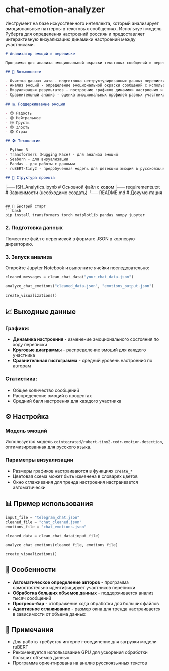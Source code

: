 # chat-emotion-analyzer
Инструмент на базе искусственного интеллекта, который анализирует эмоциональные паттерны в текстовых сообщениях. Использует модель Руберта для определения настроений россиян и предоставляет интерактивную визуализацию динамики настроений между участниками.

```markdown
# Анализатор эмоций в переписке

Программа для анализа эмоциональной окраски текстовых сообщений в переписке с визуализацией результатов.

## 🚀 Возможности

- Очистка данных чата - подготовка неструктурированных данных переписки для анализа
- Анализ эмоций - определение эмоциональной окраски сообщений с использованием модели ruBERT
- Визуализация результатов - построение графиков динамики настроения и распределения эмоций
- Сравнительный анализ - оценка эмоциональных профилей разных участников переписки

## 📊 Поддерживаемые эмоции

- 😊 Радость
- 😐 Нейтральное
- 😢 Грусть
- 😠 Злость
- 😨 Страх

## 🛠 Технологии

- Python 3
- Transformers (Hugging Face) - для анализа эмоций
- Seaborn - для визуализации
- Pandas - для работы с данными
- ruBERT-tiny2 - предобученная модель для детекции эмоций в русскоязычных текстах

## 📁 Структура проекта

```
├── ISH_Analytics.ipynb          # Основной файл с кодом
├── requirements.txt             # Зависимости (необходимо создать)
└── README.md                   # Документация
```

## 🚀 Быстрый старт
```bash
pip install transformers torch matplotlib pandas numpy jupyter
```

### 2. Подготовка данных

Поместите файл с перепиской в формате JSON в корневую директорию.

### 3. Запуск анализа

Откройте Jupyter Notebook и выполните ячейки последовательно:

```python
cleaned_messages = clean_chat_data("your_chat_data.json")

analyze_chat_emotions("cleaned_data.json", "emotions_output.json")

create_visualizations()
```

## 📈 Выходные данные

### Графики:
- **Динамика настроения** - изменение эмоционального состояния по ходу переписки
- **Круговые диаграммы** - распределение эмоций для каждого участника
- **Сравнительная гистограмма** - средний уровень настроения по авторам

### Статистика:
- Общее количество сообщений
- Распределение эмоций в процентах
- Средний балл настроения для каждого участника

## ⚙️ Настройка

### Модель эмоций
Используется модель `cointegrated/rubert-tiny2-cedr-emotion-detection`, оптимизированная для русского языка.

### Параметры визуализации
- Размеры графиков настраиваются в функциях `create_*`
- Цветовая схема может быть изменена в словарях цветов
- Окно сглаживания для тренда настроения настраивается автоматически

## 📊 Пример использования

```python
input_file = "telegram_chat.json"
cleaned_file = "chat_cleaned.json"
emotions_file = "chat_emotions.json"

cleaned_data = clean_chat_data(input_file)

analyze_chat_emotions(cleaned_file, emotions_file)

create_visualizations()
```

## 🎯 Особенности

- **Автоматическое определение авторов** - программа самостоятельно идентифицирует участников переписки
- **Обработка больших объемов данных** - поддерживается анализ тысяч сообщений
- **Прогресс-бар** - отображение хода обработки для больших файлов
- **Адаптивное сглаживание** - размер окна для тренда настраивается в зависимости от объема данных

## 📝 Примечания

- Для работы требуется интернет-соединение для загрузки модели ruBERT
- Рекомендуется использование GPU для ускорения обработки больших объемов данных
- Программа ориентирована на анализ русскоязычных текстов
